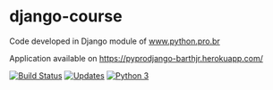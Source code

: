 # django-course
Code developed in Django module of www.python.pro.br

Application available on https://pyprodjango-barthjr.herokuapp.com/

[![Build Status](https://travis-ci.com/BarthJr/django-course.svg?branch=master)](https://travis-ci.com/BarthJr/django-course)
[![Updates](https://pyup.io/repos/github/BarthJr/django-course/shield.svg)](https://pyup.io/repos/github/BarthJr/django-course/)
[![Python 3](https://pyup.io/repos/github/BarthJr/django-course/python-3-shield.svg)](https://pyup.io/repos/github/BarthJr/django-course/)
